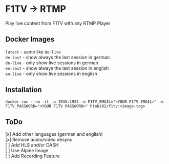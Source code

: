 # F1TV -> RTMP
 Play live content from F1TV with any RTMP Player

## Docker Images
`latest` - same like `de-live` \
`de-last` - show always the last session in german \
`de-live` - only show live sessions in german \
`en-last` - show always the last session in english \
`en-live` - only show live sessions in english 

## Installation

`docker run --rm -it -p 1935:1935 -e F1TV_EMAIL="<YOUR F1TV EMAIL>" -e F1TV_PASSWORD="<YOUR F1TV PASSWORD>" htobi02/f1tv:<image-tag>`

## ToDo
[x] Add other languages (german and english) \
[x] Remove audio/video desync \
[ ] Add HLS and/or DASH \
[ ] Use Alpine Image \
[ ] Add Recording Feature